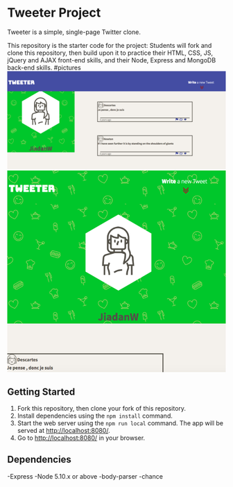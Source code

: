 # Tweeter Project

Tweeter is a simple, single-page Twitter clone.

This repository is the starter code for the project: Students will fork and clone this repository, then build upon it to practice their HTML, CSS, JS, jQuery and AJAX front-end skills, and their Node, Express and MongoDB back-end skills.
#pictures
!["2 "](https://github.com/jiadanw/tweeter/blob/master/public/images/2.png)
!["1"](https://github.com/jiadanw/tweeter/blob/master/public/images/1.png)
## Getting Started

1. Fork this repository, then clone your fork of this repository.
2. Install dependencies using the `npm install` command.
3. Start the web server using the `npm run local` command. The app will be served at <http://localhost:8080/>.
4. Go to <http://localhost:8080/> in your browser.

## Dependencies

-Express
-Node 5.10.x or above
-body-parser
-chance